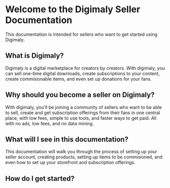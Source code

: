 # Welcome to the Digimaly Seller Documentation

This documentation is intended for sellers who want to get started using Digimaly.

## What is Digimaly?

Digimaly is a digital marketplace for creators by creators. With digimaly, you can sell one-time digital downloads, create subscriptions to your content, create commisionable items, and even set up donations for your fans.

## Why should you become a seller on Digimaly?

With digimaly, you'll be joining a community of sellers who want to be able to sell, create and get subscription offerings from their fans in one central place, with low fees, simple to use tools, and faster ways to get paid. All with no ads, low fees, and no data mining.

## What will I see in this documentation?

This documentation will walk you through the process of setting up your seller account, creating products, setting up items to be commisioned, and even how to set up your storefront and subscription offerings.

## How do I get started?